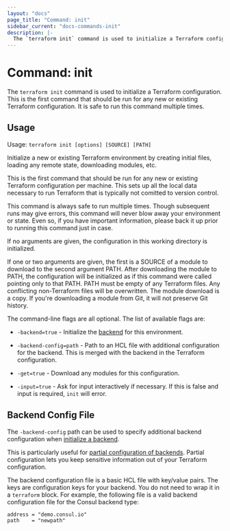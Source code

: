```yaml
---
layout: "docs"
page_title: "Command: init"
sidebar_current: "docs-commands-init"
description: |-
  The `terraform init` command is used to initialize a Terraform configuration. This is the first command that should be run for any new or existing Terraform configuration. It is safe to run this command multiple times.
---
```


# Command: init

The `terraform init` command is used to initialize a Terraform configuration.
This is the first command that should be run for any new or existing
Terraform configuration. It is safe to run this command multiple times.

## Usage

Usage: `terraform init [options] [SOURCE] [PATH]`

Initialize a new or existing Terraform environment by creating
initial files, loading any remote state, downloading modules, etc.

This is the first command that should be run for any new or existing
Terraform configuration per machine. This sets up all the local data
necessary to run Terraform that is typically not comitted to version
control.

This command is always safe to run multiple times. Though subsequent runs
may give errors, this command will never blow away your environment or state.
Even so, if you have important information, please back it up prior to
running this command just in case.

If no arguments are given, the configuration in this working directory
is initialized.

If one or two arguments are given, the first is a SOURCE of a module to
download to the second argument PATH. After downloading the module to PATH,
the configuration will be initialized as if this command were called pointing
only to that PATH. PATH must be empty of any Terraform files. Any
conflicting non-Terraform files will be overwritten. The module download
is a copy. If you're downloading a module from Git, it will not preserve
Git history.

The command-line flags are all optional. The list of available flags are:

* `-backend=true` - Initialize the [backend](/docs/backends) for this environment.

* `-backend-config=path` - Path to an HCL file with additional configuration
  for the backend. This is merged with the backend in the Terraform configuration.

* `-get=true` - Download any modules for this configuration.

* `-input=true` - Ask for input interactively if necessary. If this is false
  and input is required, `init` will error.

## Backend Config File

The `-backend-config` path can be used to specify additional
backend configuration when [initialize a backend](/docs/backends/init.html).

This is particularly useful for
[partial configuration of backends](/docs/backends/config.html). Partial
configuration lets you keep sensitive information out of your Terraform
configuration.

The backend configuration file is a basic HCL file with key/value pairs.
The keys are configuration keys for your backend. You do not need to wrap it
in a `terraform` block. For example, the following file is a valid backend
configuration file for the Consul backend type:

```hcl
address = "demo.consul.io"
path    = "newpath"
```

